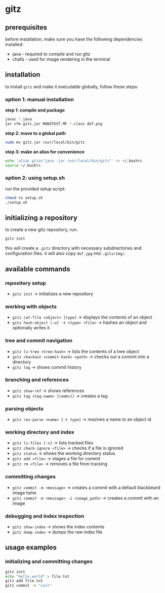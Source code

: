 # gitz

## prerequisites

before installation, make sure you have the following dependencies installed:
* java - required to compile and run gitz
* chafa - used for image rendering in the terminal

## installation

to install `gitz` and make it executable globally, follow these steps:

### option 1: manual installation

**step 1: compile and package**
```sh
javac *.java
jar cfm gitz.jar MANIFEST.MF *.class def.png
```

**step 2: move to a global path**
```sh
sudo mv gitz.jar /usr/local/bin/gitz
```

**step 3: make an alias for convenience**
```sh
echo 'alias gitz="java -jar /usr/local/bin/gitz"' >> ~/.bashrc
source ~/.bashrc
```

### option 2: using setup.sh

run the provided setup script:
```sh
chmod +x setup.sh
./setup.sh
```

## initializing a repository

to create a new gitz repository, run:

```sh
gitz init
```

this will create a `.gitz` directory with necessary subdirectories and configuration files. it will also copy `def.jpg` into `.gitz/img/`.

## available commands

### repository setup
* `gitz init` → initializes a new repository

### working with objects
* `gitz cat-file <object> [type]` → displays the contents of an object
* `gitz hash-object [-w] -t <type> <file>` → hashes an object and optionally writes it

### tree and commit navigation
* `gitz ls-tree <tree-hash>` → lists the contents of a tree object
* `gitz checkout <commit-hash> <path>` → checks out a commit into a directory
* `gitz log` → shows commit history

### branching and references
* `gitz show-ref` → shows references
* `gitz tag <tag-name> [commit]` → creates a tag

### parsing objects
* `gitz rev-parse <name> [-t type]` → resolves a name to an object id

### working directory and index
* `gitz ls-files [-v]` → lists tracked files
* `gitz check-ignore <file>` → checks if a file is ignored
* `gitz status` → shows the working directory status
* `gitz add <file>` → stages a file for commit
* `gitz rm <file>` → removes a file from tracking

### committing changes
* `gitz commit -m <message>` → creates a commit with a default blackbeard image hehe
* `gitz commit -m <message> -i <image_path>` → creates a commit with an image

### debugging and index inspection
* `gitz show-index` → shows the index contents
* `gitz dump-index` → dumps the raw index file

## usage examples

### initializing and committing changes
```sh
gitz init
echo "hello world" > file.txt
gitz add file.txt
gitz commit -m "init"
```
